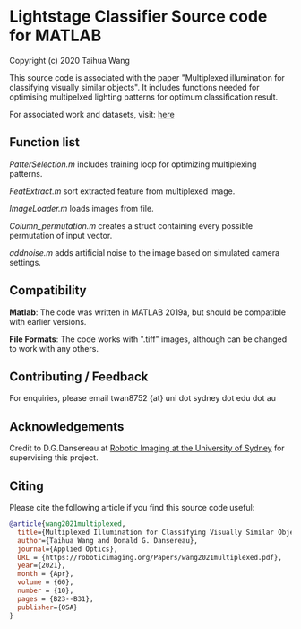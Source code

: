 # Lightstage Classifier Source code for MATLAB

Copyright (c) 2020 Taihua Wang

This source code is associated with the paper "Multiplexed illumination for classifying visually similar objects". 
It includes functions needed for optimising multipelxed lighting patterns for optimum classification result. 

For associated work and datasets, visit: [here](https://roboticimaging.org/Projects/LSClassifier/)

## Function list

*PatterSelection.m* includes training loop for optimizing multiplexing patterns.

*FeatExtract.m* sort extracted feature from multiplexed image.

*ImageLoader.m* loads images from file.

*Column_permutation.m* creates a struct containing every possible permutation of input vector.

*addnoise.m* adds artificial noise to the image based on simulated camera settings.

## Compatibility

**Matlab**: The code was written in MATLAB 2019a, but should be compatible with earlier versions.

**File Formats**: The code works with ".tiff" images, although can be changed to work with any others.

## Contributing / Feedback
For enquiries, please email twan8752 {at} uni dot sydney dot edu dot au

## Acknowledgements
Credit to D.G.Dansereau at [Robotic Imaging at the University of Sydney](https://roboticimaging.org/) for supervising this project.

## Citing
Please cite the following article if you find this source code useful:

```bibtex
@article{wang2021multiplexed,
  title={Multiplexed Illumination for Classifying Visually Similar Objects},
  author={Taihua Wang and Donald G. Dansereau},
  journal={Applied Optics},
  URL = {https://roboticimaging.org/Papers/wang2021multiplexed.pdf},  
  year={2021},
  month = {Apr},
  volume = {60},
  number = {10},
  pages = {B23--B31},
  publisher={OSA}
}





